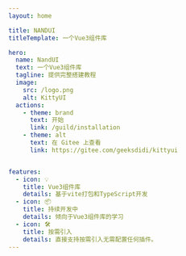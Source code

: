 ```yaml
---
layout: home

title: NANDUI
titleTemplate: 一个Vue3组件库

hero:
  name: NandUI
  text: 一个Vue3组件库
  tagline: 提供完整搭建教程
  image:
    src: /logo.png
    alt: KittyUI
  actions:
    - theme: brand
      text: 开始
      link: /guild/installation
    - theme: alt
      text: 在 Gitee 上查看
      link: https://gitee.com/geeksdidi/kittyui


features:
  - icon: 💡
    title: Vue3组件库
    details: 基于vite打包和TypeScript开发
  - icon: 📦
    title: 持续开发中
    details: 倾向于Vue3组件库的学习
  - icon: 🛠️
    title: 按需引入
    details: 直接支持按需引入无需配置任何插件。
---
```

